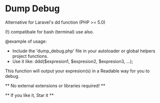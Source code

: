 # Dump Debug
Alternative for Laravel's dd function (PHP >= 5.0)

(!) compatibale for bash (terminal) use also.

@example of usage:

- Include the 'dump_debug.php' file in your autoloader or global helpers project functions.
- Use it like: ddd($expresion1, $expresion2, $expresion3, ...);

This function will output your expresion(s) in a Readable way for you to debug.

** No external extensions or libraries required! **

** If you like it, Star it **
